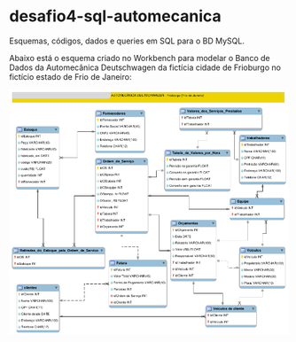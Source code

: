 # desafio4-sql-automecanica
Esquemas, códigos, dados e queries em SQL para o BD MySQL.

Abaixo está o esquema criado no Workbench para modelar o Banco de Dados da Automecânica Deutschwagen da fictícia cidade de Frioburgo no fictício estado de Frio de Janeiro:

![Automecanica_Deutschwagen](https://github.com/geosidnei/desafio4-sql-automecanica/blob/main/Automecanica_Deutschwagen.png)

